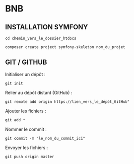 # BNB

## INSTALLATION SYMFONY
````
cd chemin_vers_le_dossier_htdocs

composer create project symfony-skeleton nom_du_projet
````

## GIT / GITHUB

Initialiser un dépôt :
```
git init
```
Relier au dépôt distant (GitHub) :
```
git remote add origin https://lien_vers_le_dépôt_GitHub"
```
Ajouter les fichiers :
```
git add *
```
Nommer le commit :
```
git commit -m "le_nom_du_commit_ici"
```
Envoyer les fichiers :
```
git push origin master 
````
